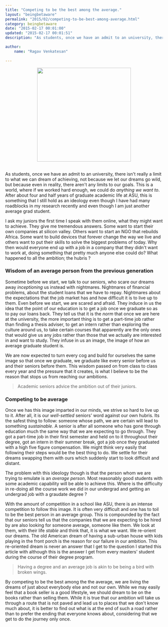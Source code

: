 ```yaml
---
title: "Competing to be the best among the average."
layout: "beingbetaware"
permalink: "2015/02/competing-to-be-best-among-average.html"
category: beingbetaware
date: "2015-02-17 00:01:00"
updated: "2015-02-17 00:01:51"
description: "As students, once we have an admit to an university, there isn't really a limit to what we can dream of achieving, not because we let our dreams go wild, but because even in reality, there aren't any limits to our goals. This is a world, where if we worked hard enough, we could do <em>anything we want to</em>. "

author: 
    name: "Ragav Venkatesan"
  
---
```


<center><img src="https://media.licdn.com/mpr/mpr/jc/AAEAAQAAAAAAAAG0AAAAJDEyZmVhMzNlLWFkMjEtNDNjOS1iZjA5LTZmZDQwMTUwZDMxNw.jpg" height="300em"></center><br>

<p>As students, once we have an admit to an university, there isn't really a limit to what we can dream of achieving, not because we let our dreams go wild, but because even in reality, there aren't any limits to our goals. This is a world, where if we worked hard enough, we could do <em>anything we want to</em>.  After about four and half years of graduate academic life at ASU, this is something that I still hold as an ideology even though I have had  many roadblocks in my research recently and even though I am just another average grad student. </p>

<p>I ask my juniors the first time I speak with them online, what they might want to achieve. They give me tremendous answers. Some want to start their own companies at silicon valley. Others want to start an NGO that rebuilds Africa. Some want to build devices that forever change the way we live and others want to put their skills to solve the biggest problems of today. Why then would everyone end up with a job in a company that they didn't want to work at, doing something that pretty much anyone else could do? What happened  to all the ambition; the hubris ?</p>

<h3 class="left">Wisdom of an average person from the previous generation</h3>

<p>Sometime before we start, we talk to our seniors, who scare our dreams away <em>inceptioning</em> us instead with nightmares. Nightmares of financial problems, about the student loans that we have to repay. Nightmares about the expectations that the job market has and how difficult it is to live up to them. Even before we start, we are scared and afraid. They induce in us the idea that the point of our education is to get a job once we graduate so as  to pay our loans back. They tell us that it is the <em>norm</em> that once we are here at the university, the more important thing is to get a part-time job rather than finding a thesis adviser, to get an intern rather than exploring the culture around us, to take certain courses that apparently are the only ones that would give us any jobs rather than those that we actually are interested in and want to study. They infuse in us an image, the image of how an average graduate student is.</p>

<p> We are now expected to turn every cog and build for ourselves the same image so that once we graduate, we graduate like every senior before us and their seniors before them. This wisdom passed on from class to class every year and the pressure that it creates, is what I believe to be the reason that stops us from reaching our ambitions.</p>
    
<blockquote>      Academic seniors advice the ambition out of their juniors.</blockquote>


<h3 class = "left">Competing to be average</h3>

<p>Once we has this image imparted in our minds, we strive so hard to live up to it. After all, it is our <em>well-settled</em> seniors' word against our own hubris. Its the safest thing to follow:  someone whose path, we are certain will lead to something <em>sustainable</em>.  A senior is after all someone who has gone through education much the  same way that we are expecting to go through. They got a part-time job  in their first semester and held on to it throughout their degree, got  an intern in their summer break, got a job once they graduated with a  high five figure compensation. We might think very easily that following  their steps would be the best thing to do. We settle for their dreams  swapping them with ours which suddenly start to look difficult and  distant.</p>

<p>The problem with this ideology though is that the person whom we are trying to emulate is an <em>average person</em>.  Most reasonably good students with some academic capability will be  able to achieve this. Where is the difficulty in re-doing all the course  work we did in our undergrad and getting an undergrad job with a  graudate degree ? </p>

<p>With the amount of competition in a school like  ASU, there is an intense competition to follow this image. It is often  very difficult and one has to toil to be the best person in an average  group. This is compounded by the fact that our seniors tell us that the  companies that we are expecting to be hired by are also looking for  someone average, someone like them. We look at them, with their life <em>stable </em>and  think that, it is what we want. We re-orient our dreams. The old  American dream of having a sub-urban house with kids playing in the  front porch is the reason for our failure in our ambition. This  re-oriented dream is never an answer that I get to the question I  started this article with although this is the answer I get from every  masters' student during the course of their degree program.</p>

<blockquote> Having  a degree and an average job is akin to be being a bird with broken wings.</blockquote>


<p>By competing to be the best among the the average, we are living  the dreams of just about everybody else and not our own. While we may  easily feel that a book seller is a good lifestyle, we should dream to  be on the books rather than selling them. While it is true that our  ambition will take us through a route that is not paved and lead us to  places that we don't know much about, it is better to find out what is  at the end of such a road rather than to prefer the ending that everyone  knows about, considering that we get to do the journey only once.</p>